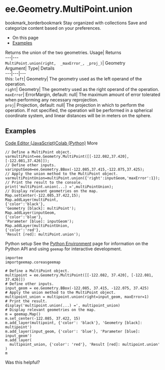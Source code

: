  
#  ee.Geometry.MultiPoint.union 
bookmark_borderbookmark Stay organized with collections  Save and categorize content based on your preferences.
  * On this page
  * [Examples](https://developers.google.com/earth-engine/apidocs/ee-geometry-multipoint-union#examples)


Returns the union of the two geometries. 
Usage| Returns  
---|---  
`MultiPoint.union(right,  _maxError_, _proj_)`| Geometry  
Argument| Type| Details  
---|---|---  
this: `left`| Geometry| The geometry used as the left operand of the operation.  
`right`| Geometry| The geometry used as the right operand of the operation.  
`maxError`| ErrorMargin, default: null| The maximum amount of error tolerated when performing any necessary reprojection.  
`proj`| Projection, default: null| The projection in which to perform the operation. If not specified, the operation will be performed in a spherical coordinate system, and linear distances will be in meters on the sphere.  
## Examples
[Code Editor (JavaScript)](https://developers.google.com/earth-engine/apidocs/ee-geometry-multipoint-union#code-editor-javascript-sample)[Colab (Python)](https://developers.google.com/earth-engine/apidocs/ee-geometry-multipoint-union#colab-python-sample) More
```
// Define a MultiPoint object.
varmultiPoint=ee.Geometry.MultiPoint([[-122.082,37.420],[-122.081,37.426]]);
// Define other inputs.
varinputGeom=ee.Geometry.BBox(-122.085,37.415,-122.075,37.425);
// Apply the union method to the MultiPoint object.
varmultiPointUnion=multiPoint.union({'right':inputGeom,'maxError':1});
// Print the result to the console.
print('multiPoint.union(...) =',multiPointUnion);
// Display relevant geometries on the map.
Map.setCenter(-122.085,37.422,15);
Map.addLayer(multiPoint,
{'color':'black'},
'Geometry [black]: multiPoint');
Map.addLayer(inputGeom,
{'color':'blue'},
'Parameter [blue]: inputGeom');
Map.addLayer(multiPointUnion,
{'color':'red'},
'Result [red]: multiPoint.union');
```
Python setup
See the [ Python Environment](https://developers.google.com/earth-engine/guides/python_install) page for information on the Python API and using `geemap` for interactive development.
```
importee
importgeemap.coreasgeemap
```
```
# Define a MultiPoint object.
multipoint = ee.Geometry.MultiPoint([[-122.082, 37.420], [-122.081, 37.426]])
# Define other inputs.
input_geom = ee.Geometry.BBox(-122.085, 37.415, -122.075, 37.425)
# Apply the union method to the MultiPoint object.
multipoint_union = multipoint.union(right=input_geom, maxError=1)
# Print the result.
display('multipoint.union(...) =', multipoint_union)
# Display relevant geometries on the map.
m = geemap.Map()
m.set_center(-122.085, 37.422, 15)
m.add_layer(multipoint, {'color': 'black'}, 'Geometry [black]: multipoint')
m.add_layer(input_geom, {'color': 'blue'}, 'Parameter [blue]: input_geom')
m.add_layer(
  multipoint_union, {'color': 'red'}, 'Result [red]: multipoint.union'
)
m
```

Was this helpful?
